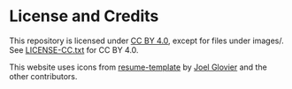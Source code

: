 # License and Credits

This repository is licensed under [CC BY 4.0](https://creativecommons.org/licenses/by/4.0/), except for files under images/.
See [LICENSE-CC.txt](./LICENSE-CC.txt) for CC BY 4.0.

This website uses icons from [resume-template](https://github.com/jglovier/resume-template) by [Joel Glovier](https://github.com/jglovier) and the other contributors.
